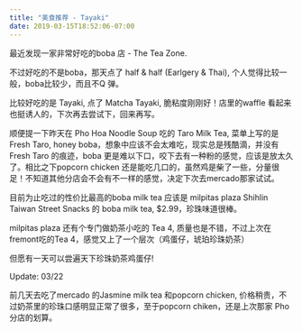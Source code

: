 ```yaml
---
title: "美食推荐 - Tayaki"
date: 2019-03-15T18:52:06-07:00
---
```


最近发现一家非常好吃的boba 店 - The Tea Zone. 

不过好吃的不是boba，那天点了 half & half (Earlgery & Thai), 个人觉得比较一般，boba比较少，而且不Q 弹。

比较好吃的是 Tayaki, 点了 Matcha Tayaki, 脆粘度刚刚好！店里的waffle 看起来也挺诱人的，下次再去尝试下，回来再写。

顺便提一下昨天在 Pho Hoa Noodle Soup 吃的 Taro Milk Tea, 菜单上写的是 Fresh Taro, honey boba，想象中应该不会太难吃，现实总是残酷滴，并没有Fresh Taro 的痕迹，boba 更是难以下口，咬下去有一种粉的感觉，应该是放太久了。相比之下popcorn chicken 还是能吃几口的，虽然鸡是柴了一些，分量很足！不知道其他分店会不会有不一样的感觉，决定下次去mercado那家试试。

目前为止吃过的性价比最高的boba milk tea 应该是 milpitas plaza Shihlin Taiwan Street Snacks 的 boba milk tea, $2.99，珍珠味道很棒。

milpitas plaza 还有个专门做奶茶小吃的 Tea 4, 质量也是不错，不过上次在fremont吃的Tea 4，感觉又上了一个层次（鸡蛋仔，琥珀珍珠奶茶）

但愿有一天可以尝遍天下珍珠奶茶鸡蛋仔!

Update: 03/22 

前几天去吃了mercado 的Jasmine milk tea 和popcorn chicken, 价格稍贵，不过奶茶里的珍珠口感明显正常了很多，至于popcorn chiken，还是上次那家 Pho 分店的划算。
